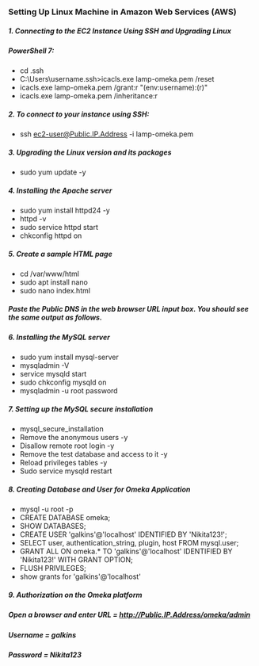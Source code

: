 ### Setting Up Linux Machine in Amazon Web Services (AWS)

##### 1. Connecting to the EC2 Instance Using SSH and Upgrading Linux

##### PowerShell 7: 

- cd .ssh
- C:\Users\username\.ssh>icacls.exe lamp-omeka.pem /reset
- icacls.exe lamp-omeka.pem /grant:r "$($env:username):(r)"
- icacls.exe lamp-omeka.pem /inheritance:r

##### 2. To connect to your instance using SSH:

- ssh ec2-user@Public.IP.Address -i lamp-omeka.pem

##### 3. Upgrading the Linux version and its packages

- sudo yum update -y

##### 4. Installing the Apache server

- sudo yum install httpd24 -y
- httpd -v
- sudo service httpd start
- chkconfig httpd on

##### 5. Create a sample HTML page

- cd /var/www/html
- sudo apt install nano
- sudo nano index.html
##### Paste the Public DNS in the web browser URL input box. You should see the same output as follows.

##### 6. Installing the MySQL server

- sudo yum install mysql-server
- mysqladmin -V
- service mysqld start
- sudo chkconfig mysqld on
- mysqladmin -u root password

##### 7. Setting up the MySQL secure installation

- mysql_secure_installation
- Remove the anonymous users -y
- Disallow remote root login -y
- Remove the test database and access to it -y
- Reload privileges tables -y
- Sudo service mysqld restart

##### 8.	Creating Database and User for Omeka Application

- mysql -u root -p
- CREATE DATABASE omeka;
- SHOW DATABASES;
- CREATE USER 'galkins'@'localhost' IDENTIFIED BY 'Nikita123!';
- SELECT user, authentication_string, plugin, host FROM mysql.user;
- GRANT ALL ON omeka.* TO 'galkins'@'localhost' IDENTIFIED BY 'Nikita123!' WITH GRANT OPTION;
- FLUSH PRIVILEGES;
- show grants for 'galkins'@'localhost'

##### 9.	Authorization on the Omeka platform

##### Open a browser and enter URL =  http://Public.IP.Address/omeka/admin
##### Username = galkins
##### Password = Nikita123
